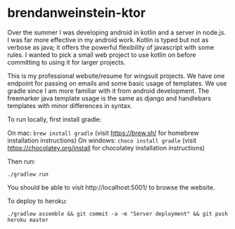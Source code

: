 # brendanweinstein-ktor

Over the summer I was developing android in kotlin and a server in node.js. I was far more effective in my android work. Kotlin is typed but not as verbose as java; it offers the powerful flexibility of javascript with some rules. I wanted to pick a small web project to use kotlin on before committing to using it for larger projects.

This is my professional website/resume for wingsuit projects. We have one endpoint for passing on emails and some basic usage of templates. We use gradle since I am more familiar with it from android development. The freemarker java template usage is the same as django and handlebars templates with minor differences in syntax.

To run locally, first install gradle:

On mac: `brew install gradle` (visit https://brew.sh/ for homebrew installation instructions)
On windows: `choco install gradle` (visit https://chocolatey.org/install for chocolatey installation instructions)

Then run:

`./gradlew run`

You should be able to visit http://localhost:5001/ to browse the website.

To deploy to heroku:

`./gradlew assemble && git commit -a -m "Server deployment" && git push heroku master`

